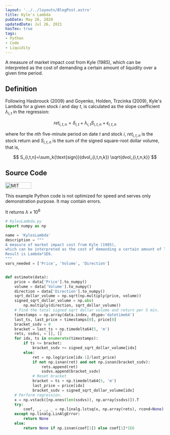 ```yaml
---
layout: '../../layouts/BlogPost.astro'
title: Kyle's Lambda
pubDate: May 26, 2020
updatedDate: Jul 26, 2021
hasTex: true
tags:
- Python
- Code
- Liquidity
---
```


A measure of market impact cost from Kyle (1985), which can be interpreted as
the cost of demanding a certain amount of liquidity over a given time period.

## Definition

Following Hasbrouck (2009) and Goyenko, Holden, Trzcinka (2009), Kyle's Lambda
for a given stock $i$ and day $t$, is calculated as the slope coefficient
$\lambda_{i,t}$ in the regression:

$$
ret_{i,t,n}= \delta_{i,t} + \lambda_{i,t} S_{i,t,n}+\epsilon_{i,t,n}
$$

where for the $n$th five-minute period on date $t$ and stock $i$, $ret_{i,t,n}$
is the stock return and $S_{i,t,n}$ is the sum of the signed square-root dollar
volume, that is,

$$
S_{i,t,n}=\sum_k{\text{sign}}(dvol_{i,t,n,k}) \sqrt{dvol_{i,t,n,k}}
$$

## Source Code

<img style="width:82px;height:20px" src="https://img.shields.io/badge/License-MIT-blue.svg" alt="MIT" />

This example Python code is not optimized for speed and serves only demonstration purpose. It may contain errors.

It returns $\lambda \times 10^6$

```python
# KylesLambda.py
import numpy as np

name = 'KylesLambda'
description = """
A measure of market impact cost from Kyle (1985), 
which can be interpreted as the cost of demanding a certain amount of liquidity over a given time period.
Result is Lambda*1E6.
"""
vars_needed = ['Price', 'Volume', 'Direction']


def estimate(data):
    price = data['Price'].to_numpy()
    volume = data['Volume'].to_numpy()
    direction = data['Direction'].to_numpy()
    sqrt_dollar_volume = np.sqrt(np.multiply(price, volume))
    signed_sqrt_dollar_volume = np.abs(
        np.multiply(direction, sqrt_dollar_volume))
    # Find the total signed sqrt dollar volume and return per 5 min.
    timestamps = np.array(data.index, dtype='datetime64')
    last_ts, last_price = timestamps[0], price[0]
    bracket_ssdv = 0
    bracket = last_ts + np.timedelta64(5, 'm')
    rets, ssdvs, = [], []
    for idx, ts in enumerate(timestamps):
        if ts <= bracket:
            bracket_ssdv += signed_sqrt_dollar_volume[idx]
        else:
            ret = np.log(price[idx-1]/last_price)
            if not np.isnan(ret) and not np.isnan(bracket_ssdv):
                rets.append(ret)
                ssdvs.append(bracket_ssdv)
            # Reset bracket
            bracket = ts + np.timedelta64(5, 'm')
            last_price = price[idx]
            bracket_ssdv = signed_sqrt_dollar_volume[idx]
    # Perform regression.
    x = np.vstack([np.ones(len(ssdvs)), np.array(ssdvs)]).T
    try:
        coef, _, _, _ = np.linalg.lstsq(x, np.array(rets), rcond=None)
    except np.linalg.LinAlgError:
        return None
    else:
        return None if np.isnan(coef[1]) else coef[1]*1E6
```
